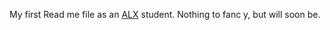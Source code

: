 My first Read me file as an [ALX](https://www.alxafrica.com/) student. Nothing to fanc
y, but will soon be.
